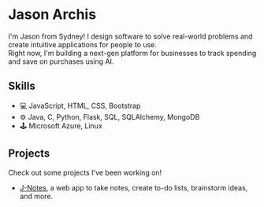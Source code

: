 # Jason Archis
I'm Jason from Sydney! I design software to solve real-world problems and create intuitive applications for people to use.  
Right now, I'm building a next-gen platform for businesses to track spending and save on purchases using AI.

## Skills
* 💻 JavaScript, HTML, CSS, Bootstrap
* ⚙️ Java, C, Python, Flask, SQL, SQLAlchemy, MongoDB
* 🕹️ Microsoft Azure, Linux

## Projects
Check out some projects I've been working on!  
* [J-Notes](https://github.com/jasonarchis/JNotes-WebApp), a web app to take notes, create to-do lists, brainstorm ideas, and more.

